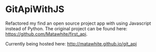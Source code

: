 # GitApiWithJS
Refactored my find an open source project app with using Javascript instead of Python. The original project can be found here: https://github.com/Matawhite/first_api.

Currently being hosted here: http://matawhite.github.io/git_api
